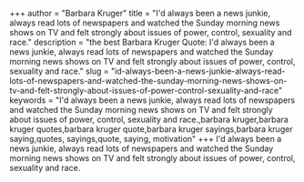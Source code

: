+++
author = "Barbara Kruger"
title = "I'd always been a news junkie, always read lots of newspapers and watched the Sunday morning news shows on TV and felt strongly about issues of power, control, sexuality and race."
description = "the best Barbara Kruger Quote: I'd always been a news junkie, always read lots of newspapers and watched the Sunday morning news shows on TV and felt strongly about issues of power, control, sexuality and race."
slug = "id-always-been-a-news-junkie-always-read-lots-of-newspapers-and-watched-the-sunday-morning-news-shows-on-tv-and-felt-strongly-about-issues-of-power-control-sexuality-and-race"
keywords = "I'd always been a news junkie, always read lots of newspapers and watched the Sunday morning news shows on TV and felt strongly about issues of power, control, sexuality and race.,barbara kruger,barbara kruger quotes,barbara kruger quote,barbara kruger sayings,barbara kruger saying,quotes, sayings,quote, saying, motivation"
+++
I'd always been a news junkie, always read lots of newspapers and watched the Sunday morning news shows on TV and felt strongly about issues of power, control, sexuality and race.
